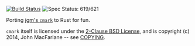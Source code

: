 [![Build Status](https://travis-ci.org/kivikakk/comrak.svg?branch=master)](https://travis-ci.org/kivikakk/comrak)
![Spec Status: 619/621](https://img.shields.io/badge/specs-619%2F621-yellow.svg)

Porting [jgm's `cmark`](https://github.com/jgm/cmark) to Rust for fun.

`cmark` itself is licensed under the [2-Clause BSD License](https://opensource.org/licenses/BSD-2-Clause),
and is copyright (c) 2014, John MacFarlane -- see
[COPYING](https://github.com/jgm/cmark/blob/118ebb338840d67005ee57ec39060d2b68f4ec7c/COPYING).
